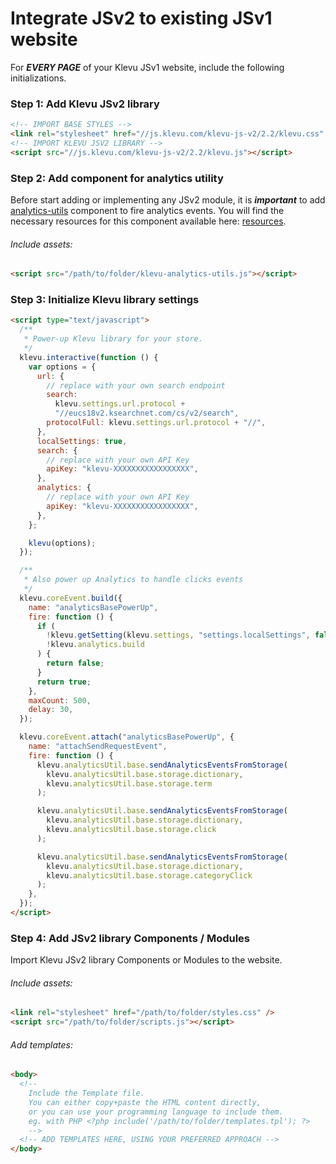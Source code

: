 # Integrate JSv2 to existing JSv1 website

For **_EVERY PAGE_** of your Klevu JSv1 website, include the following initializations.

### Step 1: Add Klevu JSv2 library

```html
<!-- IMPORT BASE STYLES -->
<link rel="stylesheet" href="//js.klevu.com/klevu-js-v2/2.2/klevu.css" />
<!-- IMPORT KLEVU JSV2 LIBRARY -->
<script src="//js.klevu.com/klevu-js-v2/2.2/klevu.js"></script>
```

### Step 2: Add component for analytics utility

Before start adding or implementing any JSv2 module, it is **_important_** to add [analytics-utils](/components/analytics-utils) component to fire analytics events.
You will find the necessary resources for this component available here: [resources](/components/analytics-utils/resources).

###### Include assets:

```html
<script src="/path/to/folder/klevu-analytics-utils.js"></script>
```

### Step 3: Initialize Klevu library settings

```html
<script type="text/javascript">
  /**
   * Power-up Klevu library for your store.
   */
  klevu.interactive(function () {
    var options = {
      url: {
        // replace with your own search endpoint
        search:
          klevu.settings.url.protocol +
          "//eucs18v2.ksearchnet.com/cs/v2/search",
        protocolFull: klevu.settings.url.protocol + "//",
      },
      localSettings: true,
      search: {
        // replace with your own API Key
        apiKey: "klevu-XXXXXXXXXXXXXXXXX",
      },
      analytics: {
        // replace with your own API Key
        apiKey: "klevu-XXXXXXXXXXXXXXXXX",
      },
    };

    klevu(options);
  });

  /**
   * Also power up Analytics to handle clicks events
   */
  klevu.coreEvent.build({
    name: "analyticsBasePowerUp",
    fire: function () {
      if (
        !klevu.getSetting(klevu.settings, "settings.localSettings", false) ||
        !klevu.analytics.build
      ) {
        return false;
      }
      return true;
    },
    maxCount: 500,
    delay: 30,
  });

  klevu.coreEvent.attach("analyticsBasePowerUp", {
    name: "attachSendRequestEvent",
    fire: function () {
      klevu.analyticsUtil.base.sendAnalyticsEventsFromStorage(
        klevu.analyticsUtil.base.storage.dictionary,
        klevu.analyticsUtil.base.storage.term
      );

      klevu.analyticsUtil.base.sendAnalyticsEventsFromStorage(
        klevu.analyticsUtil.base.storage.dictionary,
        klevu.analyticsUtil.base.storage.click
      );

      klevu.analyticsUtil.base.sendAnalyticsEventsFromStorage(
        klevu.analyticsUtil.base.storage.dictionary,
        klevu.analyticsUtil.base.storage.categoryClick
      );
    },
  });
</script>
```

### Step 4: Add JSv2 library Components / Modules

Import Klevu JSv2 library Components or Modules to the website.

###### Include assets:

```html
<link rel="stylesheet" href="/path/to/folder/styles.css" />
<script src="/path/to/folder/scripts.js"></script>
```

###### Add templates:

```html
<body>
  <!--
	Include the Template file.
	You can either copy+paste the HTML content directly,
	or you can use your programming language to include them.
	eg. with PHP <?php include('/path/to/folder/templates.tpl'); ?>
	-->
  <!-- ADD TEMPLATES HERE, USING YOUR PREFERRED APPROACH -->
</body>
```
